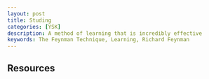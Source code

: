 ```yaml
---
layout: post
title: Studing
categories: [YSK]
description: A method of learning that is incredibly effective
keywords: The Feynman Technique, Learning, Richard Feynman
---
```




## Resources

[](https://www.youtube.com/watch?v=AL08YZCYShc)

[](https://www.youtube.com/watch?v=23Xqu0jXlfs)

[](https://www.youtube.com/watch?v=eVlvxHJdql8)



